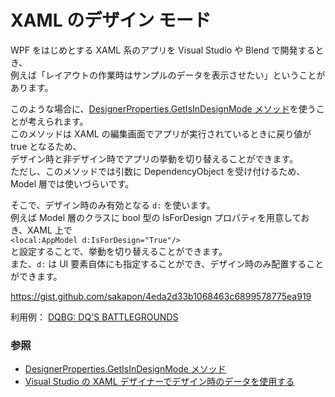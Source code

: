 # XAML のデザイン モード
WPF をはじめとする XAML 系のアプリを Visual Studio や Blend で開発するとき、  
例えば「レイアウトの作業時はサンプルのデータを表示させたい」ということがあります。

このような場合に、[DesignerProperties.GetIsInDesignMode メソッド](https://learn.microsoft.com/dotnet/api/system.componentmodel.designerproperties.getisindesignmode)を使うことが考えられます。  
このメソッドは XAML の編集画面でアプリが実行されているときに戻り値が true となるため、  
デザイン時と非デザイン時でアプリの挙動を切り替えることができます。  
ただし、このメソッドでは引数に DependencyObject を受け付けるため、Model 層では使いづらいです。

そこで、デザイン時のみ有効となる `d:` を使います。  
例えば Model 層のクラスに bool 型の IsForDesign プロパティを用意しておき、XAML 上で  
`<local:AppModel d:IsForDesign="True"/>`  
と設定することで、挙動を切り替えることができます。  
また、`d:` は UI 要素自体にも指定することができ、デザイン時のみ配置することができます。

https://gist.github.com/sakapon/4eda2d33b1068463c6899578775ea919

利用例： [DQBG: DQ'S BATTLEGROUNDS](https://github.com/kcg-edu-future-lab/DQBG/blob/main/DQBG/DQBG/MainWindow.xaml)

### 参照
- [DesignerProperties.GetIsInDesignMode メソッド](https://learn.microsoft.com/dotnet/api/system.componentmodel.designerproperties.getisindesignmode)
- [Visual Studio の XAML デザイナーでデザイン時のデータを使用する](https://learn.microsoft.com/visualstudio/xaml-tools/xaml-designtime-data)
